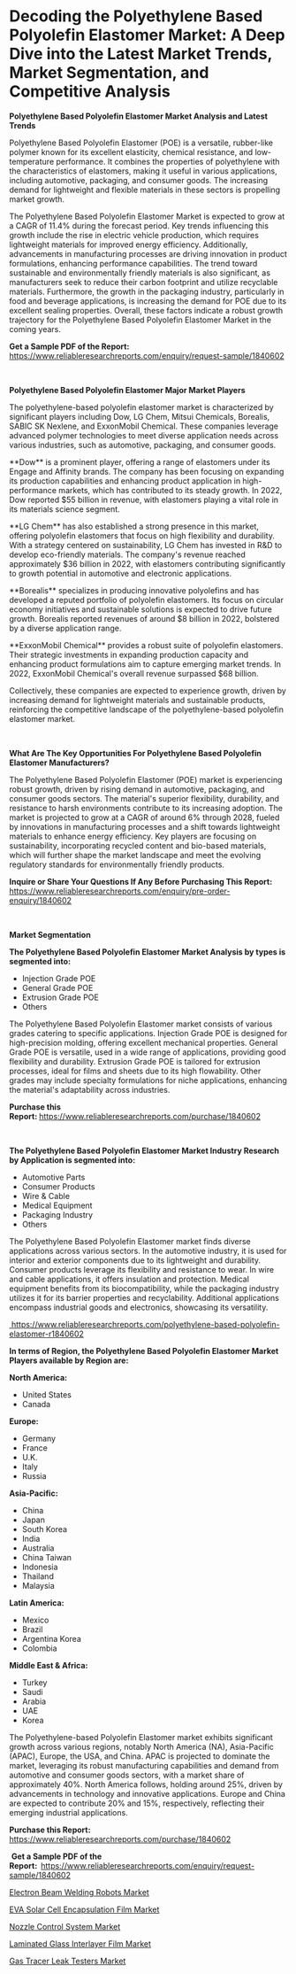 <p><h1>Decoding the Polyethylene Based Polyolefin Elastomer Market: A Deep Dive into the Latest Market Trends, Market Segmentation, and Competitive Analysis</h1></p><p><strong>Polyethylene Based Polyolefin Elastomer Market Analysis and Latest Trends</strong></p>
<p><p>Polyethylene Based Polyolefin Elastomer (POE) is a versatile, rubber-like polymer known for its excellent elasticity, chemical resistance, and low-temperature performance. It combines the properties of polyethylene with the characteristics of elastomers, making it useful in various applications, including automotive, packaging, and consumer goods. The increasing demand for lightweight and flexible materials in these sectors is propelling market growth.</p><p>The Polyethylene Based Polyolefin Elastomer Market is expected to grow at a CAGR of 11.4% during the forecast period. Key trends influencing this growth include the rise in electric vehicle production, which requires lightweight materials for improved energy efficiency. Additionally, advancements in manufacturing processes are driving innovation in product formulations, enhancing performance capabilities. The trend toward sustainable and environmentally friendly materials is also significant, as manufacturers seek to reduce their carbon footprint and utilize recyclable materials. Furthermore, the growth in the packaging industry, particularly in food and beverage applications, is increasing the demand for POE due to its excellent sealing properties. Overall, these factors indicate a robust growth trajectory for the Polyethylene Based Polyolefin Elastomer Market in the coming years.</p></p>
<p><strong>Get a Sample PDF of the Report:&nbsp;</strong> <a href="https://www.reliableresearchreports.com/enquiry/request-sample/1840602?utm_campaign=12&utm_medium=2&utm_source=Github&utm_content=ia&utm_term=03042025&utm_id=polyethylene-based-polyolefin-elastomer">https://www.reliableresearchreports.com/enquiry/request-sample/1840602</a></p>
<p>&nbsp;</p>
<p><strong>Polyethylene Based Polyolefin Elastomer Major Market Players</strong></p>
<p><p>The polyethylene-based polyolefin elastomer market is characterized by significant players including Dow, LG Chem, Mitsui Chemicals, Borealis, SABIC SK Nexlene, and ExxonMobil Chemical. These companies leverage advanced polymer technologies to meet diverse application needs across various industries, such as automotive, packaging, and consumer goods.</p><p>**Dow** is a prominent player, offering a range of elastomers under its Engage and Affinity brands. The company has been focusing on expanding its production capabilities and enhancing product application in high-performance markets, which has contributed to its steady growth. In 2022, Dow reported $55 billion in revenue, with elastomers playing a vital role in its materials science segment.</p><p>**LG Chem** has also established a strong presence in this market, offering polyolefin elastomers that focus on high flexibility and durability. With a strategy centered on sustainability, LG Chem has invested in R&D to develop eco-friendly materials. The company's revenue reached approximately $36 billion in 2022, with elastomers contributing significantly to growth potential in automotive and electronic applications.</p><p>**Borealis** specializes in producing innovative polyolefins and has developed a reputed portfolio of polyolefin elastomers. Its focus on circular economy initiatives and sustainable solutions is expected to drive future growth. Borealis reported revenues of around $8 billion in 2022, bolstered by a diverse application range.</p><p>**ExxonMobil Chemical** provides a robust suite of polyolefin elastomers. Their strategic investments in expanding production capacity and enhancing product formulations aim to capture emerging market trends. In 2022, ExxonMobil Chemical's overall revenue surpassed $68 billion.</p><p>Collectively, these companies are expected to experience growth, driven by increasing demand for lightweight materials and sustainable products, reinforcing the competitive landscape of the polyethylene-based polyolefin elastomer market.</p></p>
<p>&nbsp;</p>
<p><strong>What Are The Key Opportunities For Polyethylene Based Polyolefin Elastomer Manufacturers?</strong></p>
<p><p>The Polyethylene Based Polyolefin Elastomer (POE) market is experiencing robust growth, driven by rising demand in automotive, packaging, and consumer goods sectors. The material's superior flexibility, durability, and resistance to harsh environments contribute to its increasing adoption. The market is projected to grow at a CAGR of around 6% through 2028, fueled by innovations in manufacturing processes and a shift towards lightweight materials to enhance energy efficiency. Key players are focusing on sustainability, incorporating recycled content and bio-based materials, which will further shape the market landscape and meet the evolving regulatory standards for environmentally friendly products.</p></p>
<p><strong>Inquire or Share Your Questions If Any Before Purchasing This Report:</strong> <a href="https://www.reliableresearchreports.com/enquiry/pre-order-enquiry/1840602?utm_campaign=12&utm_medium=2&utm_source=Github&utm_content=ia&utm_term=03042025&utm_id=polyethylene-based-polyolefin-elastomer">https://www.reliableresearchreports.com/enquiry/pre-order-enquiry/1840602</a></p>
<p>&nbsp;</p>
<p><strong>Market Segmentation</strong></p>
<p><strong>The Polyethylene Based Polyolefin Elastomer Market Analysis by types is segmented into:</strong></p>
<p><ul><li>Injection Grade POE</li><li>General Grade POE</li><li>Extrusion Grade POE</li><li>Others</li></ul></p>
<p><p>The Polyethylene Based Polyolefin Elastomer market consists of various grades catering to specific applications. Injection Grade POE is designed for high-precision molding, offering excellent mechanical properties. General Grade POE is versatile, used in a wide range of applications, providing good flexibility and durability. Extrusion Grade POE is tailored for extrusion processes, ideal for films and sheets due to its high flowability. Other grades may include specialty formulations for niche applications, enhancing the material's adaptability across industries.</p></p>
<p><strong>Purchase this Report:&nbsp;</strong><a href="https://www.reliableresearchreports.com/purchase/1840602?utm_campaign=12&utm_medium=2&utm_source=Github&utm_content=ia&utm_term=03042025&utm_id=polyethylene-based-polyolefin-elastomer">https://www.reliableresearchreports.com/purchase/1840602</a></p>
<p>&nbsp;</p>
<p><strong>The Polyethylene Based Polyolefin Elastomer Market Industry Research by Application is segmented into:</strong></p>
<p><ul><li>Automotive Parts</li><li>Consumer Products</li><li>Wire & Cable</li><li>Medical Equipment</li><li>Packaging Industry</li><li>Others</li></ul></p>
<p><p>The Polyethylene Based Polyolefin Elastomer market finds diverse applications across various sectors. In the automotive industry, it is used for interior and exterior components due to its lightweight and durability. Consumer products leverage its flexibility and resistance to wear. In wire and cable applications, it offers insulation and protection. Medical equipment benefits from its biocompatibility, while the packaging industry utilizes it for its barrier properties and recyclability. Additional applications encompass industrial goods and electronics, showcasing its versatility.</p></p>
<p><a href="https://www.reliableresearchreports.com/polyethylene-based-polyolefin-elastomer-r1840602?utm_campaign=12&utm_medium=2&utm_source=Github&utm_content=ia&utm_term=03042025&utm_id=polyethylene-based-polyolefin-elastomer">&nbsp;https://www.reliableresearchreports.com/polyethylene-based-polyolefin-elastomer-r1840602</a></p>
<p><strong>In terms of Region, the Polyethylene Based Polyolefin Elastomer Market Players available by Region are:</strong></p>
<p>
    <p> <strong> North America: </strong>
        <ul>
            <li>United States</li>
            <li>Canada</li>
        </ul>
        </p> 
    <p> <strong> Europe: </strong>
        <ul>
            <li>Germany</li>
            <li>France</li>
            <li>U.K.</li>
            <li>Italy</li>
            <li>Russia</li>
        </ul>
        </p> 
    <p> <strong> Asia-Pacific: </strong>
        <ul>
            <li>China</li>
            <li>Japan</li>
            <li>South Korea</li>
            <li>India</li>
            <li>Australia</li>
            <li>China Taiwan</li>
            <li>Indonesia</li>
            <li>Thailand</li>
            <li>Malaysia</li>
        </ul>
        </p> 
    <p> <strong> Latin America: </strong>
        <ul>
            <li>Mexico</li>
            <li>Brazil</li>
            <li>Argentina Korea</li>
            <li>Colombia</li>
        </ul>
        </p> 
    <p> <strong> Middle East & Africa: </strong>
        <ul>
            <li>Turkey</li>
            <li>Saudi</li>
            <li>Arabia</li>
            <li>UAE</li>
            <li>Korea</li>
        </ul>
    </p>
    </p>
<p><p>The Polyethylene-based Polyolefin Elastomer market exhibits significant growth across various regions, notably North America (NA), Asia-Pacific (APAC), Europe, the USA, and China. APAC is projected to dominate the market, leveraging its robust manufacturing capabilities and demand from automotive and consumer goods sectors, with a market share of approximately 40%. North America follows, holding around 25%, driven by advancements in technology and innovative applications. Europe and China are expected to contribute 20% and 15%, respectively, reflecting their emerging industrial applications.</p></p>
<p><strong>Purchase this Report: </strong><a href="https://www.reliableresearchreports.com/purchase/1840602?utm_campaign=12&utm_medium=2&utm_source=Github&utm_content=ia&utm_term=03042025&utm_id=polyethylene-based-polyolefin-elastomer">https://www.reliableresearchreports.com/purchase/1840602</a></p>
<p>&nbsp;<strong>Get a Sample PDF of the Report:&nbsp;&nbsp;</strong><a href="https://www.reliableresearchreports.com/enquiry/request-sample/1840602?utm_campaign=12&utm_medium=2&utm_source=Github&utm_content=ia&utm_term=03042025&utm_id=polyethylene-based-polyolefin-elastomer">https://www.reliableresearchreports.com/enquiry/request-sample/1840602</a></p>
<p><strong></strong></p>
<p><p><a href="https://www.linkedin.com/pulse/electron-beam-welding-robots-report-industry-analysis-growth-5m9cc?utm_campaign=12&utm_medium=2&utm_source=Github&utm_content=ia&utm_term=03042025&utm_id=polyethylene-based-polyolefin-elastomer">Electron Beam Welding Robots Market</a></p><p><a href="https://github.com/karydacamu/Market-Research-Report-List-1/blob/main/eva-solar-cell-encapsulation-film-market.md?utm_campaign=12&utm_medium=2&utm_source=Github&utm_content=ia&utm_term=03042025&utm_id=polyethylene-based-polyolefin-elastomer">EVA Solar Cell Encapsulation Film Market</a></p><p><a href="https://www.linkedin.com/pulse/nozzle-control-system-market-trends-strategic-insights-2025-o0ylc?utm_campaign=12&utm_medium=2&utm_source=Github&utm_content=ia&utm_term=03042025&utm_id=polyethylene-based-polyolefin-elastomer">Nozzle Control System Market</a></p><p><a href="https://github.com/iyachikareva/Market-Research-Report-List-1/blob/main/laminated-glass-interlayer-film-market.md?utm_campaign=12&utm_medium=2&utm_source=Github&utm_content=ia&utm_term=03042025&utm_id=polyethylene-based-polyolefin-elastomer">Laminated Glass Interlayer Film Market</a></p><p><a href="https://www.linkedin.com/pulse/gas-tracer-leak-testers-market-size-growth-type-application-efzpc?utm_campaign=12&utm_medium=2&utm_source=Github&utm_content=ia&utm_term=03042025&utm_id=polyethylene-based-polyolefin-elastomer">Gas Tracer Leak Testers Market</a></p></p>